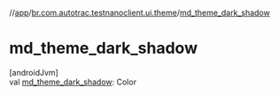 //[app](../../index.md)/[br.com.autotrac.testnanoclient.ui.theme](index.md)/[md_theme_dark_shadow](md_theme_dark_shadow.md)

# md_theme_dark_shadow

[androidJvm]\
val [md_theme_dark_shadow](md_theme_dark_shadow.md): Color
